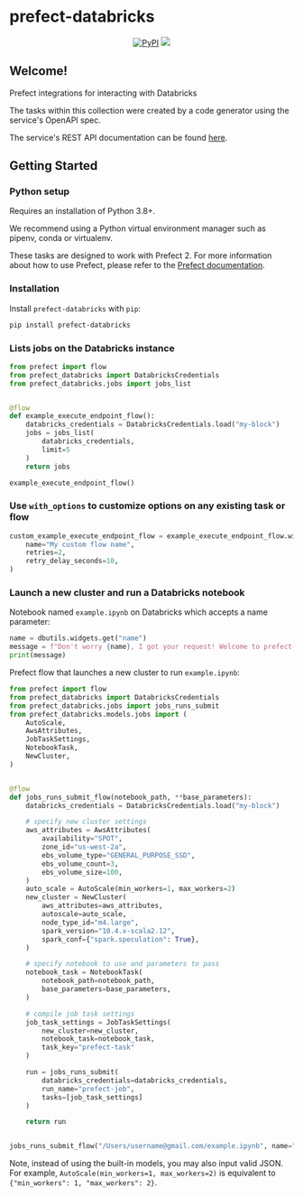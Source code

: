 # prefect-databricks
 
<p align="center">
    <a href="https://pypi.python.org/pypi/prefect-databricks/" alt="PyPI version">
        <img alt="PyPI" src="https://img.shields.io/pypi/v/prefect-databricks?color=0052FF&labelColor=090422"></a>
    <a href="https://github.com/PrefectHQ/prefect-databricks/" alt="Stars">
    <a href="https://pepy.tech/badge/prefect-databricks/" alt="Downloads">
        <img src="https://img.shields.io/pypi/dm/prefect-databricks?color=0052FF&labelColor=090422" /></a>
</p>

## Welcome!

Prefect integrations for interacting with Databricks

The tasks within this collection were created by a code generator using the service's OpenAPI spec.

The service's REST API documentation can be found [here](https://docs.databricks.com/dev-tools/api/latest/index.html).

## Getting Started

### Python setup

Requires an installation of Python 3.8+.

We recommend using a Python virtual environment manager such as pipenv, conda or virtualenv.

These tasks are designed to work with Prefect 2. For more information about how to use Prefect, please refer to the [Prefect documentation](https://docs.prefect.io/).

### Installation

Install `prefect-databricks` with `pip`:

```bash
pip install prefect-databricks
```

### Lists jobs on the Databricks instance

```python
from prefect import flow
from prefect_databricks import DatabricksCredentials
from prefect_databricks.jobs import jobs_list


@flow
def example_execute_endpoint_flow():
    databricks_credentials = DatabricksCredentials.load("my-block")
    jobs = jobs_list(
        databricks_credentials,
        limit=5
    )
    return jobs

example_execute_endpoint_flow()
```

### Use `with_options` to customize options on any existing task or flow

```python
custom_example_execute_endpoint_flow = example_execute_endpoint_flow.with_options(
    name="My custom flow name",
    retries=2,
    retry_delay_seconds=10,
)
```

### Launch a new cluster and run a Databricks notebook

Notebook named `example.ipynb` on Databricks which accepts a name parameter:

```python
name = dbutils.widgets.get("name")
message = f"Don't worry {name}, I got your request! Welcome to prefect-databricks!"
print(message)
```

Prefect flow that launches a new cluster to run `example.ipynb`:

```python
from prefect import flow
from prefect_databricks import DatabricksCredentials
from prefect_databricks.jobs import jobs_runs_submit
from prefect_databricks.models.jobs import (
    AutoScale,
    AwsAttributes,
    JobTaskSettings,
    NotebookTask,
    NewCluster,
)


@flow
def jobs_runs_submit_flow(notebook_path, **base_parameters):
    databricks_credentials = DatabricksCredentials.load("my-block")

    # specify new cluster settings
    aws_attributes = AwsAttributes(
        availability="SPOT",
        zone_id="us-west-2a",
        ebs_volume_type="GENERAL_PURPOSE_SSD",
        ebs_volume_count=3,
        ebs_volume_size=100,
    )
    auto_scale = AutoScale(min_workers=1, max_workers=2)
    new_cluster = NewCluster(
        aws_attributes=aws_attributes,
        autoscale=auto_scale,
        node_type_id="m4.large",
        spark_version="10.4.x-scala2.12",
        spark_conf={"spark.speculation": True},
    )

    # specify notebook to use and parameters to pass
    notebook_task = NotebookTask(
        notebook_path=notebook_path,
        base_parameters=base_parameters,
    )

    # compile job task settings
    job_task_settings = JobTaskSettings(
        new_cluster=new_cluster,
        notebook_task=notebook_task,
        task_key="prefect-task"
    )

    run = jobs_runs_submit(
        databricks_credentials=databricks_credentials,
        run_name="prefect-job",
        tasks=[job_task_settings]
    )

    return run


jobs_runs_submit_flow("/Users/username@gmail.com/example.ipynb", name="Marvin")
```

Note, instead of using the built-in models, you may also input valid JSON. For example, `AutoScale(min_workers=1, max_workers=2)` is equivalent to `{"min_workers": 1, "max_workers": 2}`.